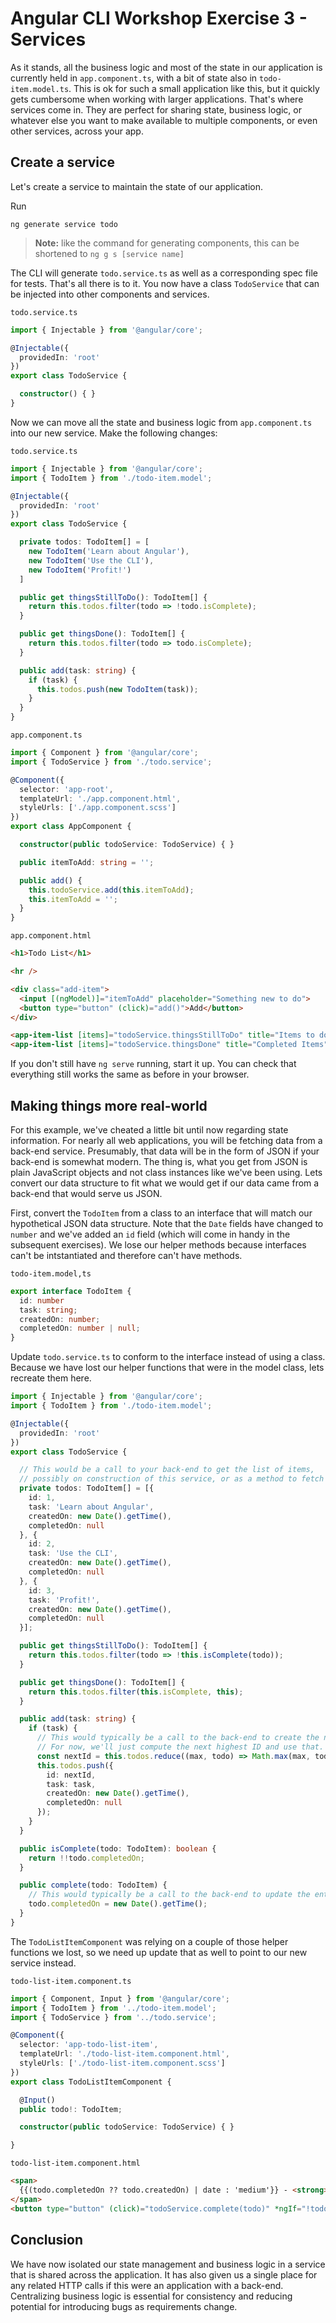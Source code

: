 # Angular CLI Workshop Exercise 3 - Services

As it stands, all the business logic and most of the state in our application is currently held in `app.component.ts`, with a bit of state also in `todo-item.model.ts`. This is ok for such a small application like this, but it quickly gets cumbersome when working with larger applications. That's where services come in. They are perfect for sharing state, business logic, or whatever else you want to make available to multiple components, or even other services, across your app.


## Create a service

Let's create a service to maintain the state of our application.

Run
```
ng generate service todo
```

> **Note:** like the command for generating components, this can be shortened to `ng g s [service name]`

The CLI will generate `todo.service.ts` as well as a corresponding spec file for tests. That's all there is to it. You now have a class `TodoService` that can be injected into other components and services.

`todo.service.ts`
```typescript
import { Injectable } from '@angular/core';

@Injectable({
  providedIn: 'root'
})
export class TodoService {

  constructor() { }
}
```

Now we can move all the state and business logic from `app.component.ts` into our new service.
Make the following changes:

`todo.service.ts`
```typescript
import { Injectable } from '@angular/core';
import { TodoItem } from './todo-item.model';

@Injectable({
  providedIn: 'root'
})
export class TodoService {

  private todos: TodoItem[] = [
    new TodoItem('Learn about Angular'),
    new TodoItem('Use the CLI'),
    new TodoItem('Profit!')
  ]

  public get thingsStillToDo(): TodoItem[] {
    return this.todos.filter(todo => !todo.isComplete);
  }

  public get thingsDone(): TodoItem[] {
    return this.todos.filter(todo => todo.isComplete);
  }

  public add(task: string) {
    if (task) {
      this.todos.push(new TodoItem(task));
    }
  }
}
```

`app.component.ts`
```typescript
import { Component } from '@angular/core';
import { TodoService } from './todo.service';

@Component({
  selector: 'app-root',
  templateUrl: './app.component.html',
  styleUrls: ['./app.component.scss']
})
export class AppComponent {

  constructor(public todoService: TodoService) { }

  public itemToAdd: string = '';

  public add() {
    this.todoService.add(this.itemToAdd);
    this.itemToAdd = '';
  }
}
```

`app.component.html`
```html
<h1>Todo List</h1>

<hr />

<div class="add-item">
  <input [(ngModel)]="itemToAdd" placeholder="Something new to do">
  <button type="button" (click)="add()">Add</button>
</div>

<app-item-list [items]="todoService.thingsStillToDo" title="Items to do" emptyMessage="Nothing to do!!"></app-item-list>
<app-item-list [items]="todoService.thingsDone" title="Completed Items" emptyMessage="Get to work!"></app-item-list>
```

If you don't still have `ng serve` running, start it up. You can check that everything still works the same as before in your browser.

## Making things more real-world

For this example, we've cheated a little bit until now regarding state information. For nearly all web applications, you will be fetching data from a back-end service. Presumably, that data will be in the form of JSON if your back-end is somewhat modern. The thing is, what you get from JSON is plain JavaScript objects and not class instances like we've been using. Lets convert our data structure to fit what we would get if our data came from a back-end that would serve us JSON.

First, convert the `TodoItem` from a class to an interface that will match our hypothetical JSON data structure. Note that the `Date` fields have changed to `number` and we've added an `id` field (which will come in handy in the subsequent exercises). We lose our helper methods because interfaces can't be intstantiated and therefore can't have methods.

`todo-item.model,ts`
```typescript
export interface TodoItem {
  id: number
  task: string;
  createdOn: number;
  completedOn: number | null;
}
```

Update `todo.service.ts` to conform to the interface instead of using a class. Because we have lost our helper functions that were in the model class, lets recreate them here.

```typescript
import { Injectable } from '@angular/core';
import { TodoItem } from './todo-item.model';

@Injectable({
  providedIn: 'root'
})
export class TodoService {

  // This would be a call to your back-end to get the list of items,
  // possibly on construction of this service, or as a method to fetch on demand.
  private todos: TodoItem[] = [{
    id: 1,
    task: 'Learn about Angular',
    createdOn: new Date().getTime(),
    completedOn: null
  }, {
    id: 2,
    task: 'Use the CLI',
    createdOn: new Date().getTime(),
    completedOn: null
  }, {
    id: 3,
    task: 'Profit!',
    createdOn: new Date().getTime(),
    completedOn: null
  }];

  public get thingsStillToDo(): TodoItem[] {
    return this.todos.filter(todo => !this.isComplete(todo));
  }

  public get thingsDone(): TodoItem[] {
    return this.todos.filter(this.isComplete, this);
  }

  public add(task: string) {
    if (task) {
      // This would typically be a call to the back-end to create the new entity and return the object with an ID.
      // For now, we'll just compute the next highest ID and use that.
      const nextId = this.todos.reduce((max, todo) => Math.max(max, todo.id), 0) + 1;
      this.todos.push({
        id: nextId,
        task: task,
        createdOn: new Date().getTime(),
        completedOn: null
      });
    }
  }

  public isComplete(todo: TodoItem): boolean {
    return !!todo.completedOn;
  }

  public complete(todo: TodoItem) {
    // This would typically be a call to the back-end to update the entity and return the object with the updated date.
    todo.completedOn = new Date().getTime();
  }
}
```

The `TodoListItemComponent` was relying on a couple of those helper functions we lost, so we need up update that as well to point to our new service instead.

`todo-list-item.component.ts`
```typescript
import { Component, Input } from '@angular/core';
import { TodoItem } from '../todo-item.model';
import { TodoService } from '../todo.service';

@Component({
  selector: 'app-todo-list-item',
  templateUrl: './todo-list-item.component.html',
  styleUrls: ['./todo-list-item.component.scss']
})
export class TodoListItemComponent {

  @Input()
  public todo!: TodoItem;

  constructor(public todoService: TodoService) { }

}
```

`todo-list-item.component.html`
```html
<span>
  {{(todo.completedOn ?? todo.createdOn) | date : 'medium'}} - <strong>{{todo.task}}</strong>
</span>
<button type="button" (click)="todoService.complete(todo)" *ngIf="!todoService.isComplete(todo)">Complete</button>
```

## Conclusion

We have now isolated our state management and business logic in a service that is shared across the application. It has also given us a single place for any related HTTP calls if this were an application with a back-end. Centralizing business logic is essential for consistency and reducing potential for introducing bugs as requirements change.
